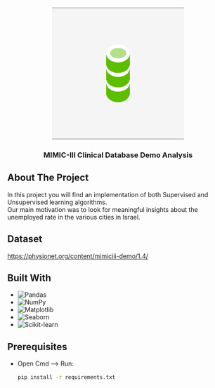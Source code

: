 <!-- PROJECT LOGO -->
<br />
<div align="center">
  <a href="https://github.com/gdavidi/HealthCare-Project">
    <img src="images/logo.png" alt="Logo" width="300" height=300">
  </a>

<h3 align="center">MIMIC-III Clinical Database Demo Analysis</h3>
</div>

<!-- ABOUT THE PROJECT -->

## About The Project

In this project you will find an implementation of both Supervised and Unsupervised learning algorithms.  
Our main motivation was to look for meaningful insights about the unemployed rate in the various cities in Israel.

<!-- Dataset -->

## Dataset

https://physionet.org/content/mimiciii-demo/1.4/

## Built With

- ![Pandas](https://img.shields.io/badge/pandas-2.2.3-blue?style=for-the-badge&logo=pandas)
- ![NumPy](https://img.shields.io/badge/numpy-2.2.1-orange?style=for-the-badge&logo=numpy)
- ![Matplotlib](https://img.shields.io/badge/matplotlib-3.10.0-yellow?style=for-the-badge&logo=python)
- ![Seaborn](https://img.shields.io/badge/Seaborn-0.13.2-blueviolet?style=for-the-badge&logo=python)
- ![Scikit-learn](https://img.shields.io/badge/scikit--learn-1.6.0-green?style=for-the-badge&logo=scikit-learn)

<!-- GETTING STARTED -->

## Prerequisites

- Open Cmd --> Run:
  ```sh
  pip install -r requirements.txt
  ```

<!-- MARKDOWN LINKS & IMAGES -->
<!-- https://www.markdownguide.org/basic-syntax/#reference-style-links -->
